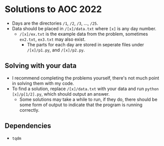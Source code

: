 # Solutions to AOC 2022

- Days are the directories `/1`, `/2`, `/3`, ..., `/25`.
- Data should be placed in `/[x]/data.txt` where `[x]` is any day number.
  - `/[x]/ex.txt` is the example data from the problem, sometimes `ex2.txt`, `ex3.txt` may also exist.
    - The parts for each day are stored in seperate files under `/[x]/p1.py`, and `/[x]/p2.py`.

## Solving with your data

- I recommend completing the problems yourself, there's not much point in solving them with my code.
- To find a solution, replace `/[x]/data.txt` with your data and run `python [x]/p[1/2].py`, which should output an answer.
  - Some solutions may take a while to run, if they do, there should be some form of output to indicate that the program is running correctly.

## Dependencies

- `tqdm`
